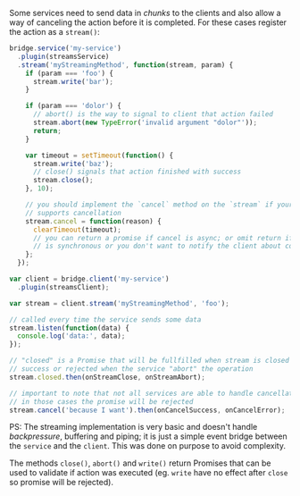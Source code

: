 Some services need to send data in *chunks* to the clients and also allow
a way of canceling the action before it is completed. For these cases register
the action as a `stream()`:

```js
bridge.service('my-service')
  .plugin(streamsService)
  .stream('myStreamingMethod', function(stream, param) {
    if (param === 'foo') {
      stream.write('bar');
    }

    if (param === 'dolor') {
      // abort() is the way to signal to client that action failed
      stream.abort(new TypeError('invalid argument "dolor"'));
      return;
    }

    var timeout = setTimeout(function() {
      stream.write('baz');
      // close() signals that action finished with success
      stream.close();
    }, 10);

    // you should implement the `cancel` method on the `stream` if your service
    // supports cancellation
    stream.cancel = function(reason) {
      clearTimeout(timeout);
      // you can return a promise if cancel is async; or omit return if action
      // is synchronous or you don't want to notify the client about completion
    };
  });
```

```js
var client = bridge.client('my-service')
  .plugin(streamsClient);

var stream = client.stream('myStreamingMethod', 'foo');

// called every time the service sends some data
stream.listen(function(data) {
  console.log('data:', data);
});

// "closed" is a Promise that will be fullfilled when stream is closed with
// success or rejected when the service "abort" the operation
stream.closed.then(onStreamClose, onStreamAbort);

// important to note that not all services are able to handle cancellation
// in those cases the promise will be rejected
stream.cancel('because I want').then(onCancelSuccess, onCancelError);
```

PS: The streaming implementation is very basic and doesn't handle
*backpressure*, buffering and piping; it is just a simple event bridge between
the `service` and the `client`. This was done on purpose to avoid complexity.

The methods `close()`, `abort()` and `write()` return Promises that can be used
to validate if action was executed (eg. `write` have no effect after `close` so
promise will be rejected).
